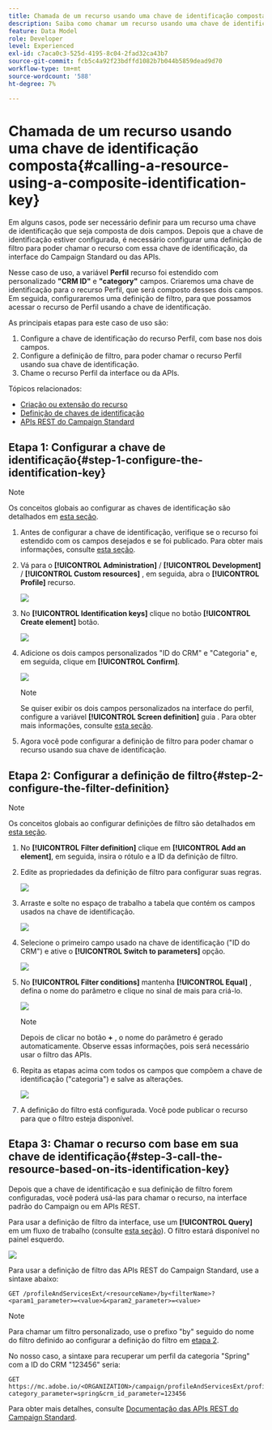 ```yaml
---
title: Chamada de um recurso usando uma chave de identificação composta
description: Saiba como chamar um recurso usando uma chave de identificação composta
feature: Data Model
role: Developer
level: Experienced
exl-id: c7aca0c3-525d-4195-8c04-2fad32ca43b7
source-git-commit: fcb5c4a92f23bdffd1082b7b044b5859dead9d70
workflow-type: tm+mt
source-wordcount: '588'
ht-degree: 7%

---
```


# Chamada de um recurso usando uma chave de identificação composta{#calling-a-resource-using-a-composite-identification-key}

Em alguns casos, pode ser necessário definir para um recurso uma chave de identificação que seja composta de dois campos. Depois que a chave de identificação estiver configurada, é necessário configurar uma definição de filtro para poder chamar o recurso com essa chave de identificação, da interface do Campaign Standard ou das APIs.

Nesse caso de uso, a variável **Perfil** recurso foi estendido com personalizado **&quot;CRM ID&quot;** e **&quot;category&quot;** campos. Criaremos uma chave de identificação para o recurso Perfil, que será composto desses dois campos. Em seguida, configuraremos uma definição de filtro, para que possamos acessar o recurso de Perfil usando a chave de identificação.

As principais etapas para este caso de uso são:

1. Configure a chave de identificação do recurso Perfil, com base nos dois campos.
1. Configure a definição de filtro, para poder chamar o recurso Perfil usando sua chave de identificação.
1. Chame o recurso Perfil da interface ou da APIs.

Tópicos relacionados:

* [Criação ou extensão do recurso](../../developing/using/creating-or-extending-the-resource.md)
* [Definição de chaves de identificação](../../developing/using/configuring-the-resource-s-data-structure.md#defining-identification-keys)
* [APIs REST do Campaign Standard](../../api/using/get-started-apis.md)

## Etapa 1: Configurar a chave de identificação{#step-1-configure-the-identification-key}

>[!NOTE]
> Os conceitos globais ao configurar as chaves de identificação são detalhados em [esta seção](../../developing/using/configuring-the-resource-s-data-structure.md#defining-identification-keys).

1. Antes de configurar a chave de identificação, verifique se o recurso foi estendido com os campos desejados e se foi publicado. Para obter mais informações, consulte [esta seção](../../developing/using/creating-or-extending-the-resource.md).

1. Vá para o **[!UICONTROL Administration]** / **[!UICONTROL Development]** / **[!UICONTROL Custom resources]** , em seguida, abra o **[!UICONTROL Profile]** recurso.

   ![](assets/uc_idkey1.png)

1. No **[!UICONTROL Identification keys]** clique no botão **[!UICONTROL Create element]** botão.

   ![](assets/uc_idkey2.png)

1. Adicione os dois campos personalizados &quot;ID do CRM&quot; e &quot;Categoria&quot; e, em seguida, clique em **[!UICONTROL Confirm]**.

   ![](assets/uc_idkey3.png)

   >[!NOTE]
   > Se quiser exibir os dois campos personalizados na interface do perfil, configure a variável **[!UICONTROL Screen definition]** guia . Para obter mais informações, consulte [esta seção](../../developing/using/configuring-the-screen-definition.md).

1. Agora você pode configurar a definição de filtro para poder chamar o recurso usando sua chave de identificação.

## Etapa 2: Configurar a definição de filtro{#step-2-configure-the-filter-definition}

>[!NOTE]
> Os conceitos globais ao configurar definições de filtro são detalhados em [esta seção](../../developing/using/configuring-filter-definition.md).

1. No **[!UICONTROL Filter definition]** clique em **[!UICONTROL Add an element]**, em seguida, insira o rótulo e a ID da definição de filtro.

1. Edite as propriedades da definição de filtro para configurar suas regras.

   ![](assets/uc_idkey4.png)

1. Arraste e solte no espaço de trabalho a tabela que contém os campos usados na chave de identificação.

   ![](assets/uc_idkey5.png)

1. Selecione o primeiro campo usado na chave de identificação (&quot;ID do CRM&quot;) e ative o **[!UICONTROL Switch to parameters]** opção.

   ![](assets/uc_idkey6.png)

1. No **[!UICONTROL Filter conditions]** mantenha **[!UICONTROL Equal]** , defina o nome do parâmetro e clique no sinal de mais para criá-lo.

   ![](assets/uc_idkey7.png)

   >[!NOTE]
   > Depois de clicar no botão **+** , o nome do parâmetro é gerado automaticamente. Observe essas informações, pois será necessário usar o filtro das APIs.

1. Repita as etapas acima com todos os campos que compõem a chave de identificação (&quot;categoria&quot;) e salve as alterações.

   ![](assets/uc_idkey8.png)

1. A definição do filtro está configurada. Você pode publicar o recurso para que o filtro esteja disponível.

## Etapa 3: Chamar o recurso com base em sua chave de identificação{#step-3-call-the-resource-based-on-its-identification-key}

Depois que a chave de identificação e sua definição de filtro forem configuradas, você poderá usá-las para chamar o recurso, na interface padrão do Campaign ou em APIs REST.

Para usar a definição de filtro da interface, use um **[!UICONTROL Query]** em um fluxo de trabalho (consulte [esta seção](../../automating/using/query.md)). O filtro estará disponível no painel esquerdo.

![](assets/uc_idkey9.png)

Para usar a definição de filtro das APIs REST do Campaign Standard, use a sintaxe abaixo:

```
GET /profileAndServicesExt/<resourceName>/by<filterName>?<param1_parameter>=<value>&<param2_parameter>=<value>
```

>[!NOTE]
>Para chamar um filtro personalizado, use o prefixo &quot;by&quot; seguido do nome do filtro definido ao configurar a definição do filtro em [etapa 2](../../developing/using/uc-calling-resource-id-key.md#step-2-configure-the-filter-definition).

No nosso caso, a sintaxe para recuperar um perfil da categoria &quot;Spring&quot; com a ID do CRM &quot;123456&quot; seria:

```
GET https://mc.adobe.io/<ORGANIZATION>/campaign/profileAndServicesExt/profile/byidentification_key?category_parameter=spring&crm_id_parameter=123456
```

Para obter mais detalhes, consulte [Documentação das APIs REST do Campaign Standard](../../api/using/filtering.md).
